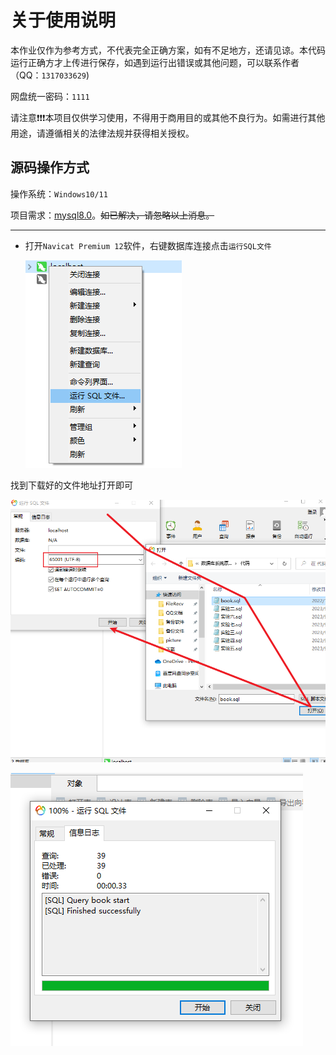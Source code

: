 # 关于使用说明
本作业仅作为参考方式，不代表完全正确方案，如有不足地方，还请见谅。本代码运行正确方才上传进行保存，如遇到运行出错误或其他问题，可以联系作者（QQ：`1317033629`)

网盘统一密码：`1111`

请注意❗❗❗本项目仅供学习使用，不得用于商用目的或其他不良行为。如需进行其他用途，请遵循相关的法律法规并获得相关授权。

## 源码操作方式

操作系统：`Windows10/11`

项目需求：[mysql8.0](https://mp.weixin.qq.com/s/gxFRMD2ZmP8EgknaoRCdAQ)。~~如已解决，请忽略以上消息。~~

------

- 打开`Navicat Premium 12`软件，右键数据库连接点击`运行SQL文件`

  ![image-20230924173903048](README.assets/image-20230924173903048.png)

找到下载好的文件地址打开即可

![image-20230924174123749](README.assets/image-20230924174123749.png)

![image-20230924174138595](README.assets/image-20230924174138595.png)

